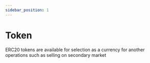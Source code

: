 ```yaml
---
sidebar_position: 1
---
```


# Token

ERC20 tokens are available for selection as a currency for another operations such as selling on secondary market
